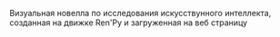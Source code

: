 Визуальная новелла по исследования искусствунного интеллекта, созданная на движке Ren'Py и загруженная на веб страницу
